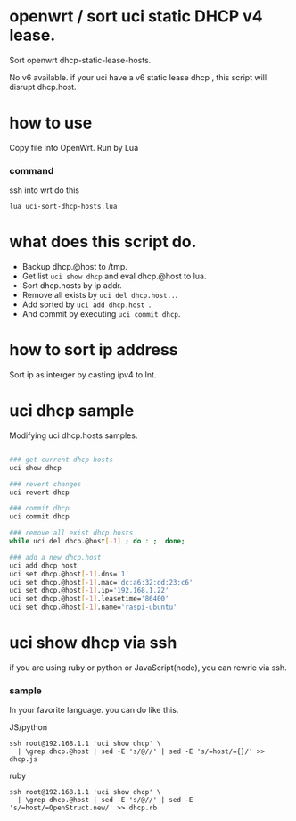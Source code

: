 # openwrt / sort uci static DHCP v4 lease.

Sort openwrt dhcp-static-lease-hosts.

No v6 available.
if your uci have a v6 static lease dhcp , this script will disrupt dhcp.host.

# how to use 

Copy file into OpenWrt.  Run by Lua

### command
ssh into wrt do this
```
lua uci-sort-dhcp-hosts.lua
```


# what does this script do.

- Backup dhcp.@host to /tmp.
- Get list `uci show dhcp` and eval dhcp.@host to lua.
- Sort dhcp.hosts by ip addr.
- Remove all exists by `uci del dhcp.host..`.
- Add sorted by `uci add dhcp.host `.
- And commit by executing `uci commit dhcp`.

# how to sort ip address 

Sort ip as interger by casting ipv4 to Int.

# uci dhcp sample 

Modifying uci dhcp.hosts samples.


```sh

### get current dhcp hosts
uci show dhcp

### revert changes 
uci revert dhcp 

### commit dhcp
uci commit dhcp 

### remove all exist dhcp.hosts
while uci del dhcp.@host[-1] ; do : ;  done;

### add a new dhcp.host
uci add dhcp host
uci set dhcp.@host[-1].dns='1'
uci set dhcp.@host[-1].mac='dc:a6:32:dd:23:c6'
uci set dhcp.@host[-1].ip='192.168.1.22'
uci set dhcp.@host[-1].leasetime='86400'
uci set dhcp.@host[-1].name='raspi-ubuntu'

```

# uci show dhcp via ssh 

if you are using ruby or python or JavaScript(node), you can rewrie via ssh.

### sample

In your favorite language. you can do like this.

JS/python
```
ssh root@192.168.1.1 'uci show dhcp' \
  | \grep dhcp.@host | sed -E 's/@//' | sed -E 's/=host/={}/' >> dhcp.js
```

ruby
```
ssh root@192.168.1.1 'uci show dhcp' \
  | \grep dhcp.@host | sed -E 's/@//' | sed -E 's/=host/=OpenStruct.new/' >> dhcp.rb
```


